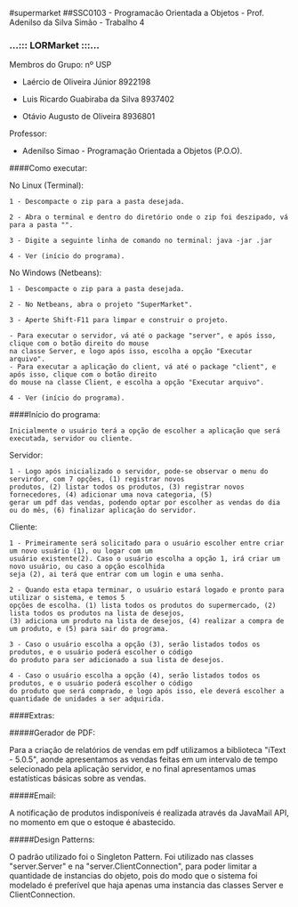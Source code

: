 #supermarket
##SSC0103 - Programacão Orientada a Objetos - Prof. Adenilso da Silva Simão - Trabalho 4

###        ...:::  LORMarket  :::...

Membros do Grupo: nº USP

- Laércio de Oliveira Júnior        8922198       

- Luis Ricardo Guabiraba da Silva   8937402

- Otávio Augusto de Oliveira        8936801

Professor:

- Adenilso Simao   -  Programação Orientada a Objetos (P.O.O).    

####Como executar:

No Linux (Terminal):

    1 - Descompacte o zip para a pasta desejada.

    2 - Abra o terminal e dentro do diretório onde o zip foi deszipado, vá para a pasta "".

    3 - Digite a seguinte linha de comando no terminal: java -jar .jar

    4 - Ver (início do programa).


No Windows (Netbeans):

    1 - Descompacte o zip para a pasta desejada.

    2 - No Netbeans, abra o projeto "SuperMarket".    

    3 - Aperte Shift-F11 para limpar e construir o projeto.

	- Para executar o servidor, vá até o package "server", e após isso, clique com o botão direito do mouse
	na classe Server, e logo após isso, escolha a opção "Executar arquivo".
	- Para executar a aplicação do client, vá até o package "client", e após isso, clique com o botão direito
	do mouse na classe Client, e escolha a opção "Executar arquivo".

    4 - Ver (início do programa).


####Início do programa:
	
	Inicialmente o usuário terá a opção de escolher a aplicação que será executada, servidor ou cliente.

Servidor:

	1 - Logo após inicializado o servidor, pode-se observar o menu do servirdor, com 7 opções, (1) registrar novos
	produtos, (2) listar todos os produtos, (3) registrar novos fornecedores, (4) adicionar uma nova categoria, (5)
	gerar um pdf das vendas, podendo optar por escolher as vendas do dia ou do mês, (6) finalizar aplicação do servidor.


Cliente:
	
	1 - Primeiramente será solicitado para o usuário escolher entre criar um novo usuário (1), ou logar com um
	usuário existente(2). Caso o usuário escolha a opção 1, irá criar um novo usuário, ou caso a opção escolhida
	seja (2), ai terá que entrar com um login e uma senha.

	2 - Quando esta etapa terminar, o usuário estará logado e pronto para utilizar o sistema, e temos 5
	opções de escolha. (1) lista todos os produtos do supermercado, (2) lista todos os produtos na lista de desejos,
	(3) adiciona um produto na lista de desejos, (4) realizar a compra de um produto, e (5) para sair do programa.

	3 - Caso o usuário escolha a opção (3), serão listados todos os produtos, e o usuário poderá escolher o código
	do produto para ser adicionado a sua lista de desejos.

	4 - Caso o usuário escolha a opção (4), serão listados todos os produtos, e o usuário poderá escolher o código
	do produto que será comprado, e logo após isso, ele deverá escolher a quantidade de unidades a ser adquirida.

####Extras:

#####Gerador de PDF:

  Para a criação de relatórios de vendas em pdf utilizamos a biblioteca "iText - 5.0.5", aonde apresentamos as vendas feitas em um intervalo de tempo selecionado pela aplicação servidor, e no final apresentamos umas estatísticas básicas sobre as vendas.
  
#####Email:

  A notificação de produtos indisponíveis é realizada através da JavaMail API, no momento em que o estoque é abastecido.
  
#####Design Patterns:

  O padrão utilizado foi o Singleton Pattern. Foi utilizado nas classes "server.Server" e na "server.ClientConnection", para poder limitar a quantidade de instancias do objeto, pois do modo que o sistema foi modelado é preferível que haja apenas uma instancia das classes Server e ClientConnection.
  


